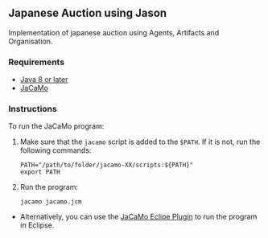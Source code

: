 ## Japanese Auction using Jason

Implementation of japanese auction using Agents, Artifacts and Organisation.

### Requirements

* [Java 8 or later](https://www.java.com/en/download/)
* [JaCaMo](http://jacamo.sourceforge.net/)

### Instructions

To run the JaCaMo program:

1. Make sure that the `jacamo` script is added to the `$PATH`. If it is not, run the following commands:
    ```
    PATH="/path/to/folder/jacamo-XX/scripts:${PATH}"
    export PATH
    ```
2. Run the program:
    ```
    jacamo jacamo.jcm
    ```
* Alternatively, you can use the [JaCaMo Eclipe Plugin](http://jacamo.sourceforge.net/eclipseplugin/tutorial/) to run the program in Eclipse.